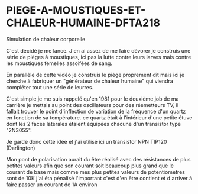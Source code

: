# PIEGE-A-MOUSTIQUES-ET-CHALEUR-HUMAINE-DFTA218
Simulation de chaleur corporelle

C'est décidé je me lance. J'en ai assez de me faire dévorer je construis une série de pièges à moustiques, ici pas la lutte contre leurs larves mais contre les moustiques femelles assoifées de sang.

En parallèle de cette vidéo je construis le piège proprement dit mais ici je cherche à fabriquer un "générateur de chaleur humaine" qui viendra compléter tout une série de leurres.

C'est simple je me suis rappelé qu'en 1981 pour le deuxième job de ma carrière je mettais au point des oscillateurs pour des réemetteurs TV, il fallait trouver le point d'inflection de variation de la fréquence d'un quartz en fonction de sa température. ce quartz était à l'intérieur d'une petite étuve dont les 2 faces latérales étaient équipées chacune d'un transistor type "2N3055".

Je garde donc cette idée et j'ai utilisé ici un transistor NPN TIP120 (Darlington)

Mon pont de polarisation aurait du être réalisé avec des résistances de plus petites valeurs afin que son courant soit beaucoup plus grand que le courant de base mais comme mes plus petites valeurs de potentiomètres sont de 10K j'ai éta pénalisé l'important c'est d'en être contient et d'arriver à faire passer un courant de 1A environ
